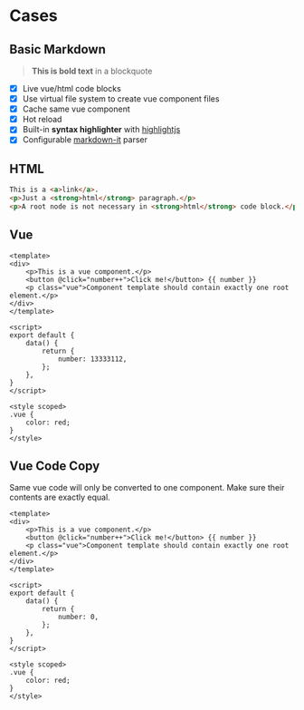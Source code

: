 # Cases

## Basic Markdown

> **This is bold text** in a blockquote

- [x] Live vue/html code blocks
- [x] Use virtual file system to create vue component files
- [x] Cache same vue component
- [x] Hot reload
- [x] Built-in **syntax highlighter** with [highlightjs](https://highlightjs.org)
- [x] Configurable [markdown-it](https://github.com/markdown-it/markdown-it) parser

## HTML

``` html
This is a <a>link</a>.
<p>Just a <strong>html</strong> paragraph.</p>
<p>A root node is not necessary in <strong>html</strong> code block.</p>
```

## Vue

``` vue
<template>
<div>
    <p>This is a vue component.</p>
    <button @click="number++">Click me!</button> {{ number }}
    <p class="vue">Component template should contain exactly one root element.</p>
</div>
</template>

<script>
export default {
    data() {
        return {
            number: 13333112,
        };
    },
}
</script>

<style scoped>
.vue {
    color: red;
}
</style>
```

## Vue Code Copy

Same vue code will only be converted to one component. Make sure their contents are exactly equal.

``` vue
<template>
<div>
    <p>This is a vue component.</p>
    <button @click="number++">Click me!</button> {{ number }}
    <p class="vue">Component template should contain exactly one root element.</p>
</div>
</template>

<script>
export default {
    data() {
        return {
            number: 0,
        };
    },
}
</script>

<style scoped>
.vue {
    color: red;
}
</style>
```
